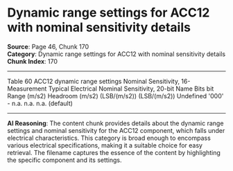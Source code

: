 # Dynamic range settings for ACC12 with nominal sensitivity details

**Source**: Page 46, Chunk 170  
**Category**: Dynamic range settings for ACC12 with nominal sensitivity details  
**Chunk Index**: 170

---

Table 60 ACC12 dynamic range settings
Nominal Sensitivity, 16-
Measurement Typical Electrical Nominal Sensitivity, 20-bit
Name Bits bit
Range (m/s2) Headroom (m/s2) (LSB/(m/s2))
(LSB/(m/s2))
Undefined '000' - n.a. n.a. n.a.
(default)

---

**AI Reasoning**: The content chunk provides details about the dynamic range settings and nominal sensitivity for the ACC12 component, which falls under electrical characteristics. This category is broad enough to encompass various electrical specifications, making it a suitable choice for easy retrieval. The filename captures the essence of the content by highlighting the specific component and its settings.
